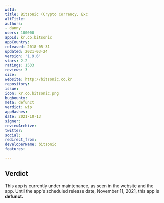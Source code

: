 ```yaml
---
wsId: 
title: Bitsonic (Crypto Corrency, Exc
altTitle: 
authors:
- danny
users: 100000
appId: kr.co.bitsonic
appCountry: 
released: 2018-05-31
updated: 2021-03-24
version: '1.9.6'
stars: 2.2
ratings: 1533
reviews: 3
size: 
website: http://bitsonic.co.kr
repository: 
issue: 
icon: kr.co.bitsonic.png
bugbounty: 
meta: defunct
verdict: wip
appHashes: 
date: 2021-10-13
signer: 
reviewArchive: 
twitter: 
social: 
redirect_from: 
developerName: bitsonic
features: 

---
```


## Verdict

This app is currently under maintenance, as seen in the website and the app. Until the app's scheduled release date, November 11, 2021, this app is **defunct.**


